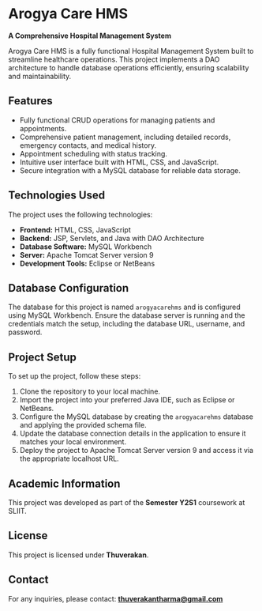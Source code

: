 

# Arogya Care HMS

**A Comprehensive Hospital Management System**

Arogya Care HMS is a fully functional Hospital Management System built to streamline healthcare operations. This project implements a DAO architecture to handle database operations efficiently, ensuring scalability and maintainability.

## Features

-   Fully functional CRUD operations for managing patients and appointments.
-   Comprehensive patient management, including detailed records, emergency contacts, and medical history.
-   Appointment scheduling with status tracking.
-   Intuitive user interface built with HTML, CSS, and JavaScript.
-   Secure integration with a MySQL database for reliable data storage.

## Technologies Used

The project uses the following technologies:

-   **Frontend:** HTML, CSS, JavaScript
-   **Backend:** JSP, Servlets, and Java with DAO Architecture
-   **Database Software:** MySQL Workbench
-   **Server:** Apache Tomcat Server version 9
-   **Development Tools:** Eclipse or NetBeans

## Database Configuration

The database for this project is named `arogyacarehms` and is configured using MySQL Workbench. Ensure the database server is running and the credentials match the setup, including the database URL, username, and password.

## Project Setup

To set up the project, follow these steps:

1.  Clone the repository to your local machine.
2.  Import the project into your preferred Java IDE, such as Eclipse or NetBeans.
3.  Configure the MySQL database by creating the `arogyacarehms` database and applying the provided schema file.
4.  Update the database connection details in the application to ensure it matches your local environment.
5.  Deploy the project to Apache Tomcat Server version 9 and access it via the appropriate localhost URL.

## Academic Information

This project was developed as part of the **Semester Y2S1** coursework at SLIIT.

## License

This project is licensed under **Thuverakan**.

## Contact

For any inquiries, please contact: **thuverakantharma@gmail.com**
